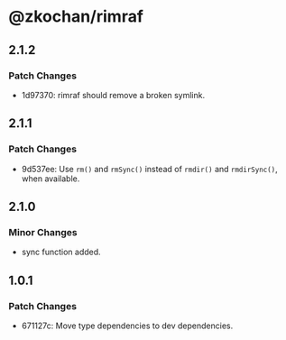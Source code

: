 # @zkochan/rimraf

## 2.1.2

### Patch Changes

- 1d97370: rimraf should remove a broken symlink.

## 2.1.1

### Patch Changes

- 9d537ee: Use `rm()` and `rmSync()` instead of `rmdir()` and `rmdirSync()`, when available.

## 2.1.0

### Minor Changes

- sync function added.

## 1.0.1

### Patch Changes

- 671127c: Move type dependencies to dev dependencies.
